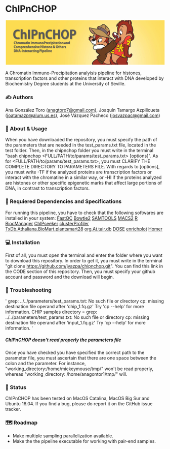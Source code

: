 # ChIPnCHOP 

![header_chipnchop](https://github.com/jvazpa/chipnchop/blob/main/format/header.png)

A Chromatin Immuno-Precipitation analyisis pipeline for histones, transcription factors and other proteins that interact with DNA developed by Biochemistry Degree students at the University of Seville.

### ✍️ Authors

Ana González Toro (anagtoro7@gmail.com), Joaquín Tamargo Azpilicueta (joatamazp@alum.us.es), José Vázquez Pacheco (josvazpac@gmail.com)

### 🧩 About & Usage

When you have downloaded the repository, you must specify the path of the parameters that are needed in the test_params.txt file, located in the test folder. Then, in the chipnchop folder you must write in the terminal "bash chipnchop <FULL/PATH/to/params/test_params.txt> [options]". As for <FULL/PATH/to/params/test_params.txt>, you must CLARIFY THE COMPLETE DIRECTORY TO PARAMETERS FILE. With regards to [options], you must write -TF if the analyzed proteins are transcription factors or interact with the chromatine in a similar way, or -HI if the proteins analyzed are histones or other specific epigenetic marks that affect large portions of DNA, in contrast to transcription factors.

### 🔗 Requiered Dependencies and Specifications

For running this pipeline, you have to check that the following softwares are installed in your system:
[FastQC](https://www.bioinformatics.babraham.ac.uk/projects/fastqc/)
[Bowtie2](http://bowtie-bio.sourceforge.net/bowtie2/index.shtml)
[SAMTOOLS](https://sourceforge.net/projects/samtools/files/samtools/)
[MACS2](https://github.com/macs3-project/MACS)
[R](https://www.r-project.org/)
[BiocManager](https://cran.r-project.org/web/packages/BiocManager/vignettes/BiocManager.html)
[ChIPseeker](https://bioconductor.org/packages/release/bioc/html/ChIPseeker.html)
[clusterProfiler](https://bioconductor.org/packages/release/bioc/html/clusterProfiler.html)
[TxDb.Athaliana.BioMart.plantsmart28](https://bioconductor.org/packages/release/data/annotation/html/TxDb.Athaliana.BioMart.plantsmart28.html)
[org.At.tair.db](https://bioconductor.org/packages/release/data/annotation/html/org.At.tair.db.html)
[DOSE](https://bioconductor.org/packages/release/bioc/html/DOSE.html)
[enrichplot](https://bioconductor.org/packages/release/bioc/html/enrichplot.html)
[Homer](http://homer.ucsd.edu/homer/download.html)

### 💻 Installation

First of all, you must open the terminal and enter the folder where you want to download this repository. In order to get it, you must write in the terminal "git clone https://github.com/jvazpa/chipnchop.git". You can find this link in the CODE section of this repository. Then, you must specify your github account and password and the download will begin.

### 🎯 Troubleshooting

'
grep: ../../parameters/test_params.txt: No such file or directory
cp: missing destination file operand after 'chip_1.fq.gz'
Try 'cp --help' for more information.
CHIP samples directory = 
grep: ../../parameters/test_params.txt: No such file or directory
cp: missing destination file operand after 'input_1.fq.gz'
Try 'cp --help' for more information.
'

##### ChIPnCHOP doesn't read properly the parameters file

Once you have checked you have specified the correct path to the parameter file, you must ascertain that there are one space between the colon and the parameter. For instance, "working_directory:/home/mickeymouse/tmp/" won't be read properly, whereas "working_directory: /home/anagontor1/tmp/" will.

### 📍 Status

ChIPnCHOP has been tested on MacOS Catalina, MacOS Big Sur and Ubuntu 16.04. If you find a bug, please do report it on the GitHub issue tracker. 

### 🗺 Roadmap

* Make multiple sampling parallelization available. 
* Make the the pipeline executable for working with pair-end samples.




